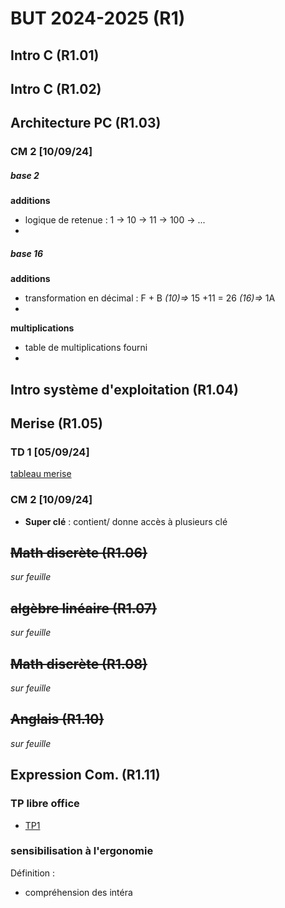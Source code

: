 
# BUT 2024-2025 (R1)

## Intro C (R1.01)

## Intro C (R1.02)

## Architecture PC (R1.03)

### CM 2 [10/09/24]

##### base 2
 **additions**
- logique de retenue : 1 -> 10 -> 11 -> 100 -> ...
- 
##### base 16
**additions**
- transformation en décimal : F + B *(10)=>* 15 +11 = 26 *(16)=>* 1A 
- 
**multiplications**
- table de multiplications fourni
- 

## Intro système d'exploitation (R1.04)

## Merise (R1.05)

### TD 1 [05/09/24]

[tableau merise](./merise/merise.ods)


### CM 2 [10/09/24]

 - **Super clé** : contient/ donne accès à plusieurs clé
 
## ~~Math discrète (R1.06)~~
*sur feuille*

## ~~algèbre linéaire (R1.07)~~
*sur feuille*

## ~~Math discrète (R1.08)~~
*sur feuille*

## ~~Anglais (R1.10)~~
*sur feuille*

## Expression Com. (R1.11)
 
### TP libre office

- [TP1](./R1.11/TP1.odt)

### sensibilisation à l'ergonomie

Définition : 
- compréhension des intéra
<!--stackedit_data:
eyJoaXN0b3J5IjpbMzI2NzIzMjExLC00NjkxNjkwNTUsLTc0Mz
I5NTIxNSwtNTE2MzM2ODY0LC0xNjg3MjEwNjA1LC01NDQ0NTAz
MzEsNTUzNzU4MTExLC0yMTMyNDcxNzYyLC0xNTI2NjE2OTIxLD
E4MjYxNTc3MTAsMTU4MzI3Nzc4NiwxNjIyOTMzMDM2LC0xNjcy
OTExMzc0LDE3MjM1NzE5ODQsLTc3NTkzNjk4NCwtMzk2NTk3MD
U0LC0xNDk0OTUwMzkyLDMxMjg5OTg4NiwxMDE2NTU1NTk5XX0=

-->